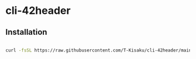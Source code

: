 # cli-42header

## Installation

```sh

curl -fsSL https://raw.githubusercontent.com/T-Kisaku/cli-42header/main/scripts/install.sh | bash

 ```

